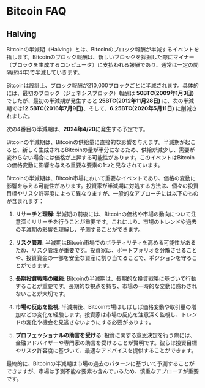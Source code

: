 # Bitcoin FAQ

## Halving

Bitcoinの半減期（Halving）とは、Bitcoinのブロック報酬が半減するイベントを指します。Bitcoinのブロック報酬は、新しいブロックを採掘した際にマイナー（ブロックを生成するコンピュータ）に支払われる報酬であり、通常は一定の間隔(約4年)で半減していきます。

Bitcoinは設計上、ブロック報酬が210,000ブロックごとに半減されます。具体的には、最初のブロック（ジェネシスブロック）報酬は **50BTC(2009年1月3日)** でしたが、最初の半減期が発生すると **25BTC(2012年11月28日)** に、次の半減期では**12.5BTC(2016年7月9日)**、そして、**6.25BTC(2020年5月11日)** に削減されました。

次の4番目の半減期は、**2024年4/20**に発生する予定です。

Bitcoinの半減期は、Bitcoinの供給量に直接的な影響を与えます。半減期が起こると、新しく生成されるBitcoinの量が半分になるため、供給が減少し、需要が変わらない場合には価格が上昇する可能性があります。このイベントはBitcoinの価格変動に影響を与える重要な要素の1つと見なされています。

Bitcoinの半減期は、Bitcoin市場において重要なイベントであり、価格の変動に影響を与える可能性があります。投資家が半減期に対処する方法は、個々の投資目標やリスク許容度によって異なりますが、一般的なアプローチには以下のものが含まれます：

1. **リサーチと理解**: 半減期の前後には、Bitcoinの価格や市場の動向について注意深くリサーチを行うことが重要です。これにより、市場のトレンドや過去の半減期の影響を理解し、予測することができます。

2. **リスク管理**: 半減期はBitcoin市場でのボラティリティを高める可能性があるため、リスク管理が重要です。投資家は、ポートフォリオを分散させることや、投資資金の一部を安全な資産に割り当てることで、ポジションを守ることができます。

3. **長期投資戦略の継続**: Bitcoinの半減期は、長期的な投資戦略に基づいて行動することが重要です。長期的な視点を持ち、市場の一時的な変動に惑わされないことが大切です。

4. **市場の反応を監視**: 半減期後、Bitcoin市場はしばしば価格変動や取引量の増加などの変化を経験します。投資家は市場の反応を注意深く監視し、トレンドの変化や機会を見逃さないようにする必要があります。

5. **プロフェッショナルの助言を受ける**: 投資に関する意思決定を行う際には、金融アドバイザーや専門家の助言を受けることが賢明です。彼らは投資目標やリスク許容度に基づいて、最適なアドバイスを提供することができます。

最終的に、Bitcoinの半減期は市場の過去のパターンに基づいて予測することができますが、市場は予測不能な要素も含んでいるため、慎重なアプローチが重要です。